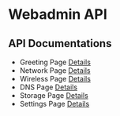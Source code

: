 # Webadmin API

## API Documentations 

*   Greeting Page [Details](greeting_page.md)
*   Network Page [Details](network/)
*   Wireless Page [Details](wireless.md)
*   DNS Page [Details](dns/)
*   Storage Page [Details](storage.md)
*   Settings Page [Details](settings/)